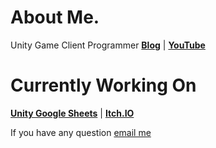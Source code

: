 # About Me.

Unity Game Client Programmer
**[Blog](https://blog.shlife.dev/)**  |  **[YouTube](https://youtube.shlife.dev)**
 
# Currently Working On
  
**[Unity Google Sheets](https://ugs.shlife.dev)** | **[Itch.IO](https://shlifedev.itch.io/unitygooglesheets)**  

If you have any question [email me](mailto:shlifedev@gmail.com)
 
